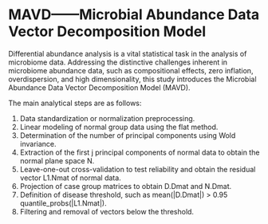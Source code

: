# MAVD——Microbial Abundance Data Vector Decomposition Model
Differential abundance analysis  is a vital statistical task in the analysis of microbiome data. Addressing the distinctive challenges inherent in microbiome abundance data, such as compositional effects, zero inflation, overdispersion, and high dimensionality, this study introduces the Microbial Abundance Data Vector Decomposition Model (MAVD).

The main analytical steps are as follows:
1)	Data standardization or normalization preprocessing.
2)	Linear modeling of normal group data using the flat method.
3)	Determination of the number of principal components using Wold invariance.
4)	Extraction of the first j principal components of normal data to obtain the normal plane space N.
5)	Leave-one-out cross-validation to test reliability and obtain the residual vector L1.Nmat of normal data.
6)	Projection of case group matrices to obtain D.Dmat and N.Dmat.
7)	Definition of disease threshold, such as mean(|D.Dmat|) > 0.95 quantile_probs(|L1.Nmat|).
8)	Filtering and removal of vectors below the threshold.
